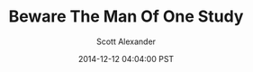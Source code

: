 ---
layout: podcast
title: "Beware The Man Of One Study"
author: Scott Alexander
description: https://slatestarcodex.com/2014/12/12/beware-the-man-of-one-study/
date: 2014-12-12 04:04:00 PST
length: 1998543
duration: 499
guid: beware-the-man-of-one-study
---